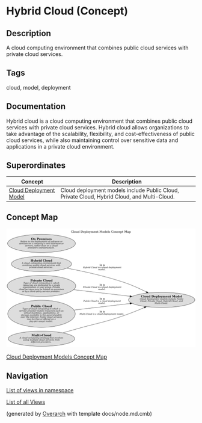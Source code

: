 
# Hybrid Cloud (Concept)
## Description
A cloud computing environment that combines public cloud services with private cloud services.


## Tags
cloud, model, deployment

## Documentation
Hybrid cloud is a cloud computing environment that combines public cloud services with private cloud services.
Hybrid cloud allows organizations to take advantage of the scalability, flexibility, and cost-effectiveness of public cloud services,
while also maintaining control over sensitive data and applications in a private cloud environment.
## Superordinates
| Concept | Description |
|---|---|
| [Cloud Deployment Model](../../../software-development/cloud/cloud-deployment-model.md)| Cloud deployment models include Public Cloud, Private Cloud, Hybrid Cloud, and Multi-Cloud. |

## Concept Map
![Cloud Deployment Models Concept Map](../../../software-development/cloud/deployment-model/concept-view.png)

[Cloud Deployment Models Concept Map](../../../software-development/cloud/deployment-model/concept-view.md)


## Navigation
[List of views in namespace](./views-in-namespace.md)

[List of all Views](../../../views.md)


(generated by [Overarch](https://github.com/soulspace-org/overarch) with template docs/node.md.cmb)
